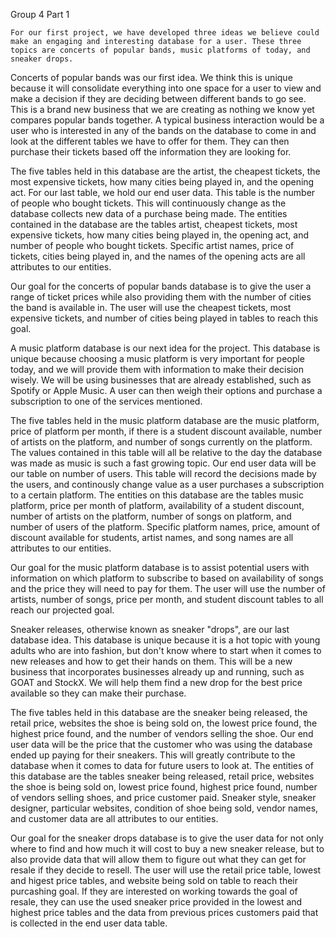 
Group 4 Part 1

    For our first project, we have developed three ideas we believe could make an engaging and interesting database for a user. These three topics are concerts of popular bands, music platforms of today, and sneaker drops.

Concerts of popular bands was our first idea. We think this is unique because it will consolidate everything into one space for a user to view and make a decision if they are deciding between different bands to go see. This is a brand new business that we are creating as nothing we know yet compares popular bands together. A typical business interaction would be a user who is interested in any of the bands on the database to come in and look at the different tables we have to offer for them. They can then purchase their tickets based off the information they are looking for. 

The five tables held in this database are the artist, the cheapest tickets, the most expensive tickets, how many cities being played in, and the opening act. For our last table, we hold our end user data. This table is the number of people who bought tickets. This will continuously change as the database collects new data of a purchase being made. The entities contained in the database are the tables artist, cheapest tickets, most expensive tickets, how many cities being played in, the opening act, and number of people who bought tickets. Specific artist names, price of tickets, cities being played in, and the names of the opening acts are all attributes to our entities.

Our goal for the concerts of popular bands database is to give the user a range of ticket prices while also providing them with the number of cities the band is available in. The user will use the cheapest tickets, most expensive tickets, and number of cities being played in tables to reach this goal.

A music platform database is our next idea for the project. This database is unique because choosing a music platform is very important for people today, and we will provide them with information to make their decision wisely. We will be using businesses that are already established, such as Spotify or Apple Music. A user can then weigh their options and purchase a subscription to one of the services mentioned.

The five tables held in the music platform database are the music platform, price of platform per month, if there is a student discount available, number of artists on the platform, and number of songs currently on the platform. The values contained in this table will all be relative to the day the database was made as music is such a fast growing topic. Our end user data will be our table on number of users. This table will record the decisions made by the users, and continously change value as a user purchases a subscription to a certain platform. The entities on this database are the tables music platform, price per month of platform, availability of a student discount, number of artists on the platform, number of songs on platform, and number of users of the platform. Specific platform names, price, amount of discount available for students, artist names, and song names are all attributes to our entities.

Our goal for the music platform database is to assist potential users with information on which platform to subscribe to based on availability of songs and the price they will need to pay for them. The user will use the number of artists, number of songs, price per month, and student discount tables to all reach our projected goal. 

Sneaker releases, otherwise known as sneaker "drops", are our last database idea. This database is unique because it is a hot topic with young adults who are into fashion, but don't know where to start when it comes to new releases and how to get their hands on them. This will be a new business that incorporates businesses already up and running, such as GOAT and StockX. We will help them find a new drop for the best price available so they can make their purchase.

The five tables held in this database are the sneaker being released, the retail price, websites the shoe is being sold on, the lowest price found, the highest price found, and the number of vendors selling the shoe. Our end user data will be the price that the customer who was using the database ended up paying for their sneakers. This will greatly contribute to the database when it comes to data for future users to look at. The entities of this database are the tables sneaker being released, retail price, websites the shoe is being sold on, lowest price found, highest price found, number of vendors selling shoes, and price customer paid. Sneaker style, sneaker designer, particular websites, condition of shoe being sold, vendor names, and customer data are all attributes to our entities.

Our goal for the sneaker drops database is to give the user data for not only where to find and how much it will cost to buy a new sneaker release, but to also provide data that will allow them to figure out what they can get for resale if they decide to resell. The user will use the retail price table, lowest and higest price tables, and website being sold on table to reach their purcashing goal. If they are interested on working towards the goal of resale, they can use the used sneaker price provided in the lowest and highest price tables and the data from previous prices customers paid that is collected in the end user data table. 


```python

```
